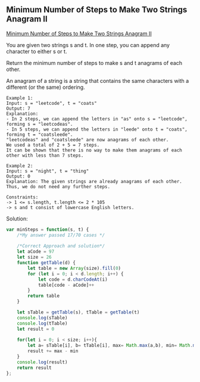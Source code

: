 ## Minimum Number of Steps to Make Two Strings Anagram II
[ Minimum Number of Steps to Make Two Strings Anagram II ](https://leetcode.com/problems/minimum-number-of-steps-to-make-two-strings-anagram-ii/)

You are given two strings s and t. In one step, you can append any character to either s or t.

Return the minimum number of steps to make s and t anagrams of each other.

An anagram of a string is a string that contains the same characters with a different (or the same) ordering.
```
Example 1:
Input: s = "leetcode", t = "coats"
Output: 7
Explanation: 
- In 2 steps, we can append the letters in "as" onto s = "leetcode", forming s = "leetcodeas".
- In 5 steps, we can append the letters in "leede" onto t = "coats", forming t = "coatsleede".
"leetcodeas" and "coatsleede" are now anagrams of each other.
We used a total of 2 + 5 = 7 steps.
It can be shown that there is no way to make them anagrams of each other with less than 7 steps.

Example 2:
Input: s = "night", t = "thing"
Output: 0
Explanation: The given strings are already anagrams of each other. Thus, we do not need any further steps.

Constraints:
-> 1 <= s.length, t.length <= 2 * 105
-> s and t consist of lowercase English letters.
```

Solution:
```js
var minSteps = function(s, t) {
    /*My answer passed 17/70 cases */
    
    /*Correct Approach and solution*/
    let aCode = 97
    let size = 26
    function getTable(d) {
        let table = new Array(size).fill(0)
        for (let i = 0; i < d.length; i++) {
            let code = d.charCodeAt(i)
            table[code - aCode]++ 
        }
        return table
    }

    let sTable = getTable(s), tTable = getTable(t)
    console.log(sTable)
    console.log(tTable)
    let result = 0
 
    for(let i = 0; i < size; i++){
        let a= sTable[i], b= tTable[i], max= Math.max(a,b), min= Math.min(a,b)
        result += max - min
    }
    console.log(result)
    return result  
};
```
